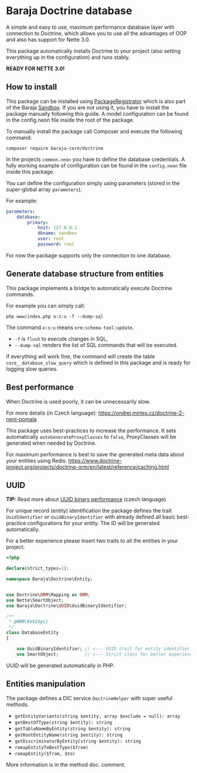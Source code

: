 Baraja Doctrine database
========================

A simple and easy to use, maximum performance database layer with connection to Doctrine, which allows you to use all the advantages of OOP and also has support for Nette 3.0.

This package automatically installs Doctrine to your project (also setting everything up in the configuration) and runs stably.

**READY FOR NETTE 3.0!**

How to install
--------------
This package can be installed using [PackageRegistrator](https://github.com/baraja-core/package-manager) which is also part of the Baraja [Sandbox](https://github.com/baraja-core/sandbox). If you are not using it, you have to install the package manually following this guide.
A model configuration can be found in the config.neon file inside the root of the package.

To manually install the package call Composer and execute the following command:

```shell
composer require baraja-core/doctrine
```

In the projects `common.neon` you have to define the database credentials. A fully working example of configuration can be found in the `config.neon` file inside this package.

You can define the configuration simply using parameters (stored in the super-global array `parameters`).

For example:

```yaml
parameters:
	database:
		primary:
			host: 127.0.0.1
			dbname: sandbox
			user: root
			password: root
```

For now the package supports only the connection to one database.

Generate database structure from entities
-----------------------------------------

This package implements a bridge to automatically execute Doctrine commands.

For example you can simply call:

```shell
php www/index.php o:s:u -f --dump-sql
```

The command `o:s:u` means `orm:schema-tool:update`.

- `-f` is `flush` to execute changes in SQL,
- `--dump-sql` renders the list of SQL commands that will be executed.

If everything will work fine, the command will create the table `core__database_slow_query` which is defined in this package and is ready for logging slow queries.

Best performance
----------------

When Doctrine is used poorly, it can be unnecessarily slow.

For more details (in Czech language): https://ondrej.mirtes.cz/doctrine-2-neni-pomala

This package uses best-practices to increase the performance. It sets automatically `autoGenerateProxyClasses` to `false`, ProxyClasses will be generated when needed by Doctrine.

For maximum performance is best to save the generated meta data about your entities using Redis: https://www.doctrine-project.org/projects/doctrine-orm/en/latest/reference/caching.html

UUID
----

**TIP:** Read more about [UUID binary performance](https://php.baraja.cz/uuid-performance) (czech language)

For unique record (entity) identification the package defines the trait `UuidIdentifier` or `UuidBinaryIdentifier` with already defined all basic best-practice configurations for your entity. The ID will be generated automatically.

For a better experience please insert two traits to all the entities in your project:

```php
<?php

declare(strict_types=1);

namespace Baraja\Doctrine\Entity;


use Doctrine\ORM\Mapping as ORM;
use Nette\SmartObject;
use Baraja\Doctrine\UUID\UuidBinaryIdentifier;

/**
 * @ORM\Entity()
 */
class DatabaseEntity
{

	use UuidBinaryIdentifier; // <--- UUID trait for entity identifier.
	use SmartObject;          // <--- Strict class for better experience.
```

UUID will be generated automatically in PHP.

Entities manipulation
--------------------------

The package defines a DIC service `DoctrineHelper` with super useful methods.

- `getEntityVariants(string $entity, array $exclude = null): array`
- `getBestOfType(string $entity): string`
- `getTableNameByEntity(string $entity): string`
- `getRootEntityName(string $entity): string`
- `getDiscriminatorByEntity(string $entity): string`
- `remapEntityToBestType($from)`
- `remapEntity($from, $to)`

More information is in the method doc. comment.

